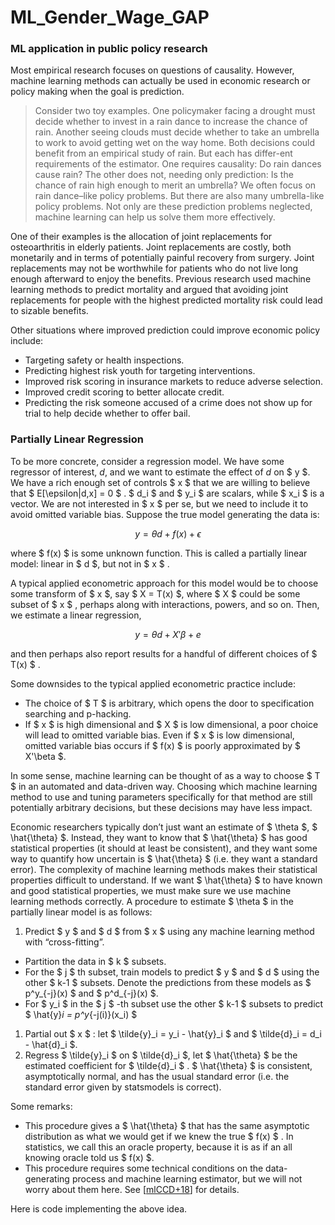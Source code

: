 # ML_Gender_Wage_GAP

### ML application in public policy research 

Most empirical research focuses on questions of
causality. However, machine learning methods can actually be used
in economic research or policy making when the goal is prediction.

> Consider two toy examples. One policymaker facing a drought must
decide whether to invest in a rain dance to increase the chance
of rain.  Another seeing clouds must decide whether to take an
umbrella to work to avoid getting wet on the way home. Both
decisions could benefit from an empirical study of rain. But each
has differ-ent requirements of the estimator. One requires
causality: Do rain dances cause rain? The other does not, needing
only prediction: Is the chance of rain high enough to merit an
umbrella?  We often focus on rain dance–like policy problems. But
there are also many umbrella-like policy problems.  Not only are
these prediction problems neglected, machine learning can help
us solve them more effectively.

One of their examples is the allocation of joint replacements for
osteoarthritis in elderly patients. Joint replacements are costly,
both monetarily and in terms of potentially painful recovery from
surgery. Joint replacements may not be worthwhile for patients who do
not live long enough afterward to enjoy the
benefits. Previous research used machine learning methods to
predict mortality and argued that avoiding joint replacements
for people with the highest predicted mortality risk could lead to
sizable benefits.

Other situations where improved prediction could improve economic
policy include:

- Targeting safety or health inspections.  
- Predicting highest risk youth for targeting interventions.  
- Improved risk scoring in insurance markets to reduce adverse
  selection.  
- Improved credit scoring to better allocate credit.  
- Predicting the risk someone accused of a crime does not show up for
  trial to help decide whether to offer bail.

### Partially Linear Regression

To be more concrete, consider a regression model.  We have some
regressor of interest, $d$, and we want to estimate the effect of $d$
on $ y $. We have a rich enough set of controls $ x $ that we are willing to
believe that $ E[\epsilon|d,x] = 0 $ . $ d_i $ and $ y_i $ are scalars, while
$ x_i $ is a vector. We are not interested in $ x $ per se, but we need to
include it to avoid omitted variable bias. Suppose the true model
generating the data is:

$$
y = \theta d + f(x) + \epsilon
$$

where $ f(x) $ is some unknown function. This is called a
partially linear model: linear in $ d $, but not in
$ x $ .

A typical applied econometric approach for this model would
be to choose some transform of $ x $, say $ X = T(x) $, where $ X $
could be some subset of $ x $ , perhaps along with interactions, powers, and
so on. Then, we estimate a linear regression,

$$
y = \theta d + X'\beta + e
$$

and then perhaps also report results for a handful of different
choices of $ T(x) $ .

Some downsides to the typical applied econometric practice
include:

- The choice of $ T $ is arbitrary, which opens the door to specification
  searching and p-hacking.  
- If $ x $ is high dimensional and $ X $ is low dimensional, a poor
  choice will lead to omitted variable bias. Even if $ x $ is low
  dimensional,  omitted variable bias occurs if $ f(x) $ is poorly approximated by $ X'\beta $.  


In some sense, machine learning can be thought of as a way to
choose $ T $ in an automated and data-driven way. Choosing which machine learning method
to use and tuning parameters specifically for that method are still potentially arbitrary
decisions, but these decisions may have less impact.

Economic researchers typically don’t just want an estimate of
$ \theta $, $ \hat{\theta} $. Instead, they want to know that
$ \hat{\theta} $ has good statistical properties (it should at
least be consistent), and they want some way to quantify how uncertain is
$ \hat{\theta} $ (i.e. they want a standard error). The complexity
of machine learning methods makes their statistical properties
difficult to understand. If we want $ \hat{\theta} $ to have
known and good statistical properties, we must make sure we use machine
learning methods correctly.  A procedure to estimate
$ \theta $ in the partially linear model is as follows:

1. Predict $ y $ and $ d $ from $ x $ using any machine
  learning method with “cross-fitting”.  
  - Partition the data in $ k $ subsets.  
  - For the $ j $ th subset, train models to predict $ y $ and $ d $
    using the other $ k-1 $ subsets. Denote the predictions from
    these models as $ p^y_{-j}(x) $ and  $ p^d_{-j}(x) $.  
  - For $ y_i $ in the $ j $ -th subset use the other
    $ k-1 $ subsets to predict $ \hat{y}_i = p^y_{-j(i)}(x_i) $  
1. Partial out $ x $ : let $ \tilde{y}_i = y_i - \hat{y}_i $
  and $ \tilde{d}_i = d_i - \hat{d}_i $.  
1. Regress $ \tilde{y}_i $ on $ \tilde{d}_i $, let
  $ \hat{\theta} $ be the estimated coefficient for
  $ \tilde{d}_i $ . $ \hat{\theta} $ is consistent,
  asymptotically normal, and has the usual standard error (i.e. the
  standard error given by statsmodels is correct).  


Some remarks:

- This procedure gives a $ \hat{\theta} $ that has the same
  asymptotic distribution as what we would get if we knew the true
  $ f(x) $ . In statistics, we call this an oracle property,
  because it is as if an all knowing oracle told us $ f(x) $.  
- This procedure requires some technical conditions on the data-generating
  process and machine learning estimator, but we will not worry about them here. See
  [[mlCCD+18](#id14)] for details.  


Here is code implementing the above idea.
